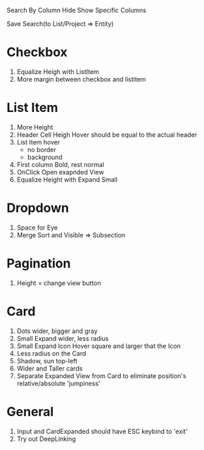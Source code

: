 Search By Column
Hide Show Specific Columns

Save Search(to List/Project => Entity)

# Checkbox

1. Equalize Heigh with ListItem
2. More margin between checkbox and listitem


# List Item

1. More Height
2. Header Cell Heigh Hover should be equal to the actual header
3. List Item hover
	- no border
	- background
4. First column Bold, rest normal
5. OnClick Open exapnded View
6. Equalize Height with Expand Small

# Dropdown

1. Space for Eye
2. Merge Sort and Visible => Subsection

# Pagination

1. Height = change view button

# Card

1. Dots wider, bigger and gray
2. Small Expand wider, less radius
3. Small Expand Icon Hover square and larger that the Icon
4. Less radius on the Card
5. Shadow, sun top-left
6. Wider and Taller cards
7. Separate Expanded View from Card to eliminate position's relative/absolute 'jumpiness'

# General

1. Input and CardExpanded should have ESC keybind to 'exit'
2. Try out DeepLinking